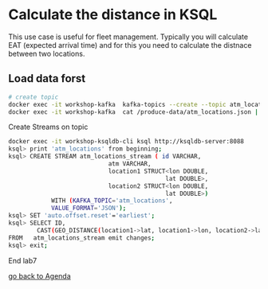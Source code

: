 # Calculate the distance in KSQL
This use case is useful for fleet management. Typically you will calculate EAT (expected arrival time) and for this you need to calculate the distnace between two locations.

## Load data forst
```bash
# create topic
docker exec -it workshop-kafka  kafka-topics --create --topic atm_locations --bootstrap-server localhost:9092
docker exec -it workshop-kafka  cat /produce-data/atm_locations.json | kafka-console-producer --topic atm_locations --broker-list localhost:9092
```
Create Streams on topic
```bash
docker exec -it workshop-ksqldb-cli ksql http://ksqldb-server:8088
ksql> print 'atm_locations' from beginning;
ksql> CREATE STREAM atm_locations_stream ( id VARCHAR,
                            atm VARCHAR,
                            location1 STRUCT<lon DOUBLE,
                                            lat DOUBLE>,
                            location2 STRUCT<lon DOUBLE,
                                            lat DOUBLE>)
            WITH (KAFKA_TOPIC='atm_locations',
            VALUE_FORMAT='JSON');
ksql> SET 'auto.offset.reset'='earliest';
ksql> SELECT ID,
        CAST(GEO_DISTANCE(location1->lat, location1->lon, location2->lat, location2->lon, 'KM') AS INT) AS DISTANCE_BETWEEN_1and2_KM
FROM   atm_locations_stream emit changes;
ksql> exit;
```

End lab7

[go back to Agenda](../README.md)